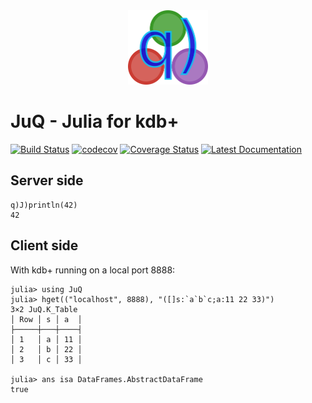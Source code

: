 <a name="logo"/>
<div align="center">
<a href="https://abalkin.github.io/JuQ.jl/latest">
<img src="docs/src/juq-logo.png" alt="JuQ Logo" width="128.5" height="119"></img>
</a>
</div>

# JuQ - Julia for kdb+
[![Build Status](https://travis-ci.org/abalkin/JuQ.jl.svg?branch=master)](https://travis-ci.org/abalkin/JuQ.jl)
[![codecov](https://codecov.io/gh/abalkin/JuQ.jl/branch/master/graph/badge.svg)](https://codecov.io/gh/abalkin/JuQ.jl)
[![Coverage Status](https://coveralls.io/repos/github/abalkin/JuQ.jl/badge.svg?branch=master)](https://coveralls.io/github/abalkin/JuQ.jl?branch=master)
[![Latest Documentation](https://img.shields.io/badge/docs-latest-blue.svg)](https://abalkin.github.io/JuQ.jl/latest)

## Server side

```
q)J)println(42)
42
```

## Client side

With kdb+ running on a local port 8888:

```
julia> using JuQ
julia> hget(("localhost", 8888), "([]s:`a`b`c;a:11 22 33)")
3×2 JuQ.K_Table
│ Row │ s │ a  │
├─────┼───┼────┤
│ 1   │ a │ 11 │
│ 2   │ b │ 22 │
│ 3   │ c │ 33 │

julia> ans isa DataFrames.AbstractDataFrame
true
```
